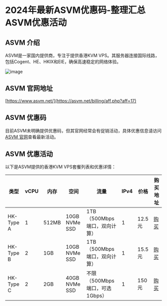 # 2024年最新ASVM优惠码-整理汇总ASVM优惠活动

## ASVM 介绍
ASVM是一家国内提供商，专注于提供香港KVM VPS。其服务器连接国际线路，包括Cogent、HE、HKIX和EIE，确保高速稳定的网络体验。

![image](https://github.com/dominicaagapova444/ASVM/assets/167664449/6a6cfdf9-3d44-45cd-a3b9-5cc91a581690)

## ASVM 官网地址
[https://www.asvm.net/](https://asvm.net/billing/aff.php?aff=17)

## ASVM 优惠码
目前ASVM未明确提供优惠码，但其官网经常会有促销活动，具体优惠信息请访问[ASVM 官网](https://asvm.net/billing/aff.php?aff=17)查看最新活动。

## ASVM 优惠活动
以下是ASVM提供的香港KVM VPS套餐列表和优惠详情：

| 类型          | vCPU | 内存  | 空间           | 流量                          | IPv4 | 价格   | 购买地址                                           |
|---------------|------|-------|----------------|-------------------------------|------|--------|---------------------------------------------------|
| HK-Type A     | 1    | 512MB | 10GB NVMe SSD  | 1TB（500Mbps端口，双向计算） | 1    | 12.5元 | [购买](https://asvm.net/billing/aff.php?aff=17&pid=6) |
| HK-Type B     | 2    | 1GB   | 10GB NVMe SSD  | 1TB（500Mbps端口，双向计算） | 1    | 15.5元 | [购买](https://asvm.net/billing/aff.php?aff=17&pid=10) |
| HK-Type C     | 2    | 2GB   | 40GB NVMe SSD  | 不限（500Mbps端口，可选1Gbps） | 1    | 150元 | [购买](https://asvm.net/billing/aff.php?aff=17&pid=14) |

